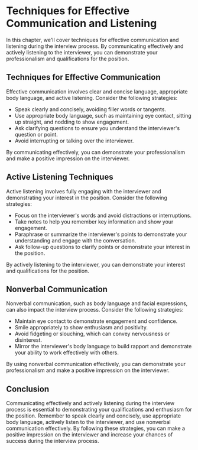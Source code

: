 Techniques for Effective Communication and Listening
===============================================================================================================

In this chapter, we'll cover techniques for effective communication and listening during the interview process. By communicating effectively and actively listening to the interviewer, you can demonstrate your professionalism and qualifications for the position.

Techniques for Effective Communication
--------------------------------------

Effective communication involves clear and concise language, appropriate body language, and active listening. Consider the following strategies:

* Speak clearly and concisely, avoiding filler words or tangents.
* Use appropriate body language, such as maintaining eye contact, sitting up straight, and nodding to show engagement.
* Ask clarifying questions to ensure you understand the interviewer's question or point.
* Avoid interrupting or talking over the interviewer.

By communicating effectively, you can demonstrate your professionalism and make a positive impression on the interviewer.

Active Listening Techniques
---------------------------

Active listening involves fully engaging with the interviewer and demonstrating your interest in the position. Consider the following strategies:

* Focus on the interviewer's words and avoid distractions or interruptions.
* Take notes to help you remember key information and show your engagement.
* Paraphrase or summarize the interviewer's points to demonstrate your understanding and engage with the conversation.
* Ask follow-up questions to clarify points or demonstrate your interest in the position.

By actively listening to the interviewer, you can demonstrate your interest and qualifications for the position.

Nonverbal Communication
-----------------------

Nonverbal communication, such as body language and facial expressions, can also impact the interview process. Consider the following strategies:

* Maintain eye contact to demonstrate engagement and confidence.
* Smile appropriately to show enthusiasm and positivity.
* Avoid fidgeting or slouching, which can convey nervousness or disinterest.
* Mirror the interviewer's body language to build rapport and demonstrate your ability to work effectively with others.

By using nonverbal communication effectively, you can demonstrate your professionalism and make a positive impression on the interviewer.

Conclusion
----------

Communicating effectively and actively listening during the interview process is essential to demonstrating your qualifications and enthusiasm for the position. Remember to speak clearly and concisely, use appropriate body language, actively listen to the interviewer, and use nonverbal communication effectively. By following these strategies, you can make a positive impression on the interviewer and increase your chances of success during the interview process.
